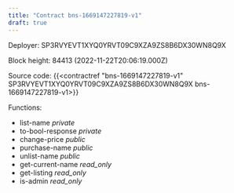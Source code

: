 ```yaml
---
title: "Contract bns-1669147227819-v1"
draft: true
---
```

Deployer: SP3RVYEVT1XYQ0YRVT09C9XZA9ZS8B6DX30WN8Q9X


 



Block height: 84413 (2022-11-22T20:06:19.000Z)

Source code: {{<contractref "bns-1669147227819-v1" SP3RVYEVT1XYQ0YRVT09C9XZA9ZS8B6DX30WN8Q9X bns-1669147227819-v1>}}

Functions:

* list-name _private_
* to-bool-response _private_
* change-price _public_
* purchase-name _public_
* unlist-name _public_
* get-current-name _read_only_
* get-listing _read_only_
* is-admin _read_only_
